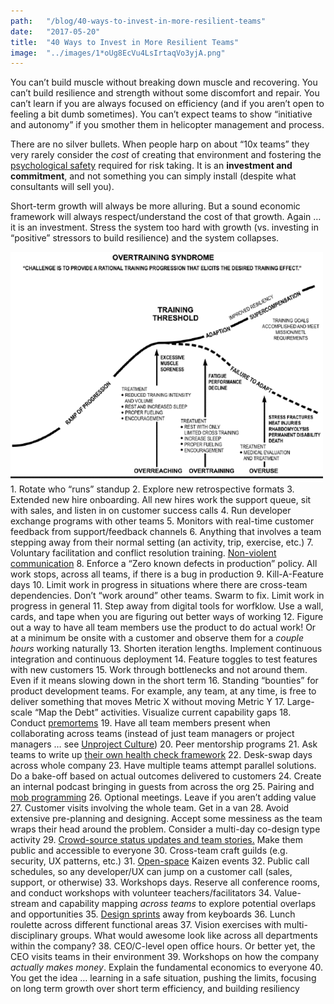 ```yaml
---
path:	"/blog/40-ways-to-invest-in-more-resilient-teams"
date:	"2017-05-20"
title:	"40 Ways to Invest in More Resilient Teams"
image:	"../images/1*oUg8EcVu4LsIrtaqVo3yjA.png"
---
```


You can’t build muscle without breaking down muscle and recovering. You can’t build resilience and strength without some discomfort and repair. You can’t learn if you are always focused on efficiency (and if you aren’t open to feeling a bit dumb sometimes). You can’t expect teams to show “initiative and autonomy” if you smother them in helicopter management and process.

There are no silver bullets. When people harp on about “10x teams” they very rarely consider the *cost* of creating that environment and fostering the [psychological safety](https://www.nytimes.com/2016/02/28/magazine/what-google-learned-from-its-quest-to-build-the-perfect-team.html?_r=0) required for risk taking. It is an **investment and commitment**, and not something you can simply install (despite what consultants will sell you).

Short-term growth will always be more alluring. But a sound economic framework will always respect/understand the cost of that growth. Again … it is an investment. Stress the system too hard with growth (vs. investing in “positive” stressors to build resilience) and the system collapses.

![](../images/1*oUg8EcVu4LsIrtaqVo3yjA.png)1. Rotate who “runs” standup
2. Explore new retrospective formats
3. Extended new hire onboarding. All new hires work the support queue, sit with sales, and listen in on customer success calls
4. Run developer exchange programs with other teams
5. Monitors with real-time customer feedback from support/feedback channels
6. Anything that involves a team stepping away from their normal setting (an activity, trip, exercise, etc.)
7. Voluntary facilitation and conflict resolution training. [Non-violent communication](https://www.cnvc.org/)
8. Enforce a “Zero known defects in production” policy. All work stops, across all teams, if there is a bug in production
9. Kill-A-Feature days
10. Limit work in progress in situations where there are cross-team dependencies. Don’t “work around” other teams. Swarm to fix. Limit work in progress in general
11. Step away from digital tools for worfklow. Use a wall, cards, and tape when you are figuring out better ways of working
12. Figure out a way to have all team members use the product to do actual work! Or at a minimum be onsite with a customer and observe them for a *couple hours* working naturally
13. Shorten iteration lengths. Implement continuous integration and continuous deployment
14. Feature toggles to test features with new customers
15. Work through bottlenecks and not around them. Even if it means slowing down in the short term
16. Standing “bounties” for product development teams. For example, any team, at any time, is free to deliver something that moves Metric X without moving Metric Y
17. Large-scale “Map the Debt” activities. Visualize current capability gaps
18. Conduct [premortems](https://hbr.org/2007/09/performing-a-project-premortem)
19. Have all team members present when collaborating across teams (instead of just team managers or project managers … see [Unproject Culture](https://www.google.com/url?sa=t&rct=j&q=&esrc=s&source=web&cd=1&ved=0ahUKEwiv06rYp__TAhVJwWMKHVKzBuEQFggnMAA&url=http%3A%2F%2Fblog.crisp.se%2Fwp-content%2Fuploads%2F2014%2F03%2Funproject.pdf&usg=AFQjCNE5gsI2maM8S9gEWaiPRUcDEXmapw&sig2=eiC_Fo3UN5Ww4ndRwHMCEQ))
20. Peer mentorship programs
21. Ask teams to write up [their own health check framework](https://hackernoon.com/product-development-team-self-assessment-c3707f065069)
22. Desk-swap days across whole company
23. Have multiple teams attempt parallel solutions. Do a bake-off based on actual outcomes delivered to customers
24. Create an internal podcast bringing in guests from across the org
25. Pairing and [mob programming](https://en.wikipedia.org/wiki/Mob_programming)
26. Optional meetings. Leave if you aren’t adding value
27. Customer visits involving the whole team. Get in a van
28. Avoid extensive pre-planning and designing. Accept some messiness as the team wraps their head around the problem. Consider a multi-day co-design type activity
29. [Crowd-source status updates and team stories.](https://medium.com/@johnpcutler/case-study-from-the-front-lines-43513ccf8fb2) Make them public and accessible to everyone
30. Cross-team craft guilds (e.g. security, UX patterns, etc.)
31. [Open-space](https://en.wikipedia.org/wiki/Open_Space_Technology) Kaizen events
32. Public call schedules, so any developer/UX can jump on a customer call (sales, support, or otherwise)
33. Workshops days. Reserve all conference rooms, and conduct workshops with volunteer teachers/facilitators
34. Value-stream and capability mapping *across teams* to explore potential overlaps and opportunities
35. [Design sprints](http://www.thesprintbook.com/) away from keyboards
36. Lunch roulette across different functional areas
37. Vision exercises with multi-disciplinary groups. What would awesome look like across all departments within the company?
38. CEO/C-level open office hours. Or better yet, the CEO visits teams in their environment
39. Workshops on how the company *actually makes money*. Explain the fundamental economics to everyone
40. You get the idea … learning in a safe situation, pushing the limits, focusing on long term growth over short term efficiency, and building resiliency
